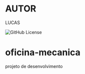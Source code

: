 # AUTOR 
LUCAS

![GitHub License](https://img.shields.io/github/license/lucashenriquepereirasilva/projeto_avaliativo)

# oficina-mecanica
projeto de desenvolvimento



